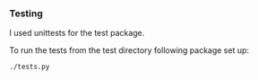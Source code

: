 ### Testing

I used unittests for the test package.

To run the tests from the test directory following package set up:
```
./tests.py
```
